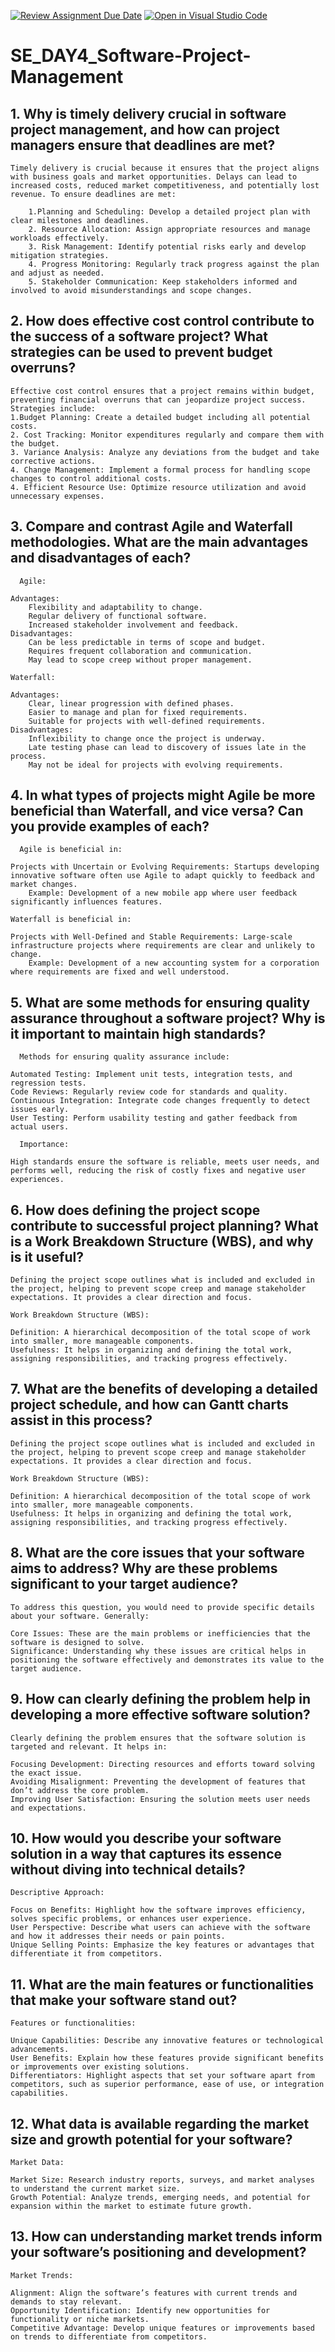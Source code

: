[![Review Assignment Due Date](https://classroom.github.com/assets/deadline-readme-button-22041afd0340ce965d47ae6ef1cefeee28c7c493a6346c4f15d667ab976d596c.svg)](https://classroom.github.com/a/9pw6JKcu)
[![Open in Visual Studio Code](https://classroom.github.com/assets/open-in-vscode-2e0aaae1b6195c2367325f4f02e2d04e9abb55f0b24a779b69b11b9e10269abc.svg)](https://classroom.github.com/online_ide?assignment_repo_id=15640264&assignment_repo_type=AssignmentRepo)
# SE_DAY4_Software-Project-Management
## 1. Why is timely delivery crucial in software project management, and how can project managers ensure that deadlines are met?

    Timely delivery is crucial because it ensures that the project aligns with business goals and market opportunities. Delays can lead to increased costs, reduced market competitiveness, and potentially lost revenue. To ensure deadlines are met:

        1.Planning and Scheduling: Develop a detailed project plan with clear milestones and deadlines.
        2. Resource Allocation: Assign appropriate resources and manage workloads effectively.
        3. Risk Management: Identify potential risks early and develop mitigation strategies.
        4. Progress Monitoring: Regularly track progress against the plan and adjust as needed.
        5. Stakeholder Communication: Keep stakeholders informed and involved to avoid misunderstandings and scope changes.
## 2. How does effective cost control contribute to the success of a software project? What strategies can be used to prevent budget overruns?

    Effective cost control ensures that a project remains within budget, preventing financial overruns that can jeopardize project success. Strategies include:
    1.Budget Planning: Create a detailed budget including all potential costs.
    2. Cost Tracking: Monitor expenditures regularly and compare them with the budget.
    3. Variance Analysis: Analyze any deviations from the budget and take corrective actions.
    4. Change Management: Implement a formal process for handling scope changes to control additional costs.
    4. Efficient Resource Use: Optimize resource utilization and avoid unnecessary expenses.
## 3. Compare and contrast Agile and Waterfall methodologies. What are the main advantages and disadvantages of each?
      Agile:

    Advantages:
        Flexibility and adaptability to change.
        Regular delivery of functional software.
        Increased stakeholder involvement and feedback.
    Disadvantages:
        Can be less predictable in terms of scope and budget.
        Requires frequent collaboration and communication.
        May lead to scope creep without proper management.

    Waterfall:

    Advantages:
        Clear, linear progression with defined phases.
        Easier to manage and plan for fixed requirements.
        Suitable for projects with well-defined requirements.
    Disadvantages:
        Inflexibility to change once the project is underway.
        Late testing phase can lead to discovery of issues late in the process.
        May not be ideal for projects with evolving requirements.
    
## 4. In what types of projects might Agile be more beneficial than Waterfall, and vice versa? Can you provide examples of each?
      Agile is beneficial in:

    Projects with Uncertain or Evolving Requirements: Startups developing innovative software often use Agile to adapt quickly to feedback and market changes.
        Example: Development of a new mobile app where user feedback significantly influences features.

    Waterfall is beneficial in:

    Projects with Well-Defined and Stable Requirements: Large-scale infrastructure projects where requirements are clear and unlikely to change.
        Example: Development of a new accounting system for a corporation where requirements are fixed and well understood.
## 5. What are some methods for ensuring quality assurance throughout a software project? Why is it important to maintain high standards?
      Methods for ensuring quality assurance include:

    Automated Testing: Implement unit tests, integration tests, and regression tests.
    Code Reviews: Regularly review code for standards and quality.
    Continuous Integration: Integrate code changes frequently to detect issues early.
    User Testing: Perform usability testing and gather feedback from actual users.

      Importance:

    High standards ensure the software is reliable, meets user needs, and performs well, reducing the risk of costly fixes and negative user experiences.
## 6. How does defining the project scope contribute to successful project planning? What is a Work Breakdown Structure (WBS), and why is it useful?

    Defining the project scope outlines what is included and excluded in the project, helping to prevent scope creep and manage stakeholder expectations. It provides a clear direction and focus.

    Work Breakdown Structure (WBS):

    Definition: A hierarchical decomposition of the total scope of work into smaller, more manageable components.
    Usefulness: It helps in organizing and defining the total work, assigning responsibilities, and tracking progress effectively.
## 7. What are the benefits of developing a detailed project schedule, and how can Gantt charts assist in this process?
    Defining the project scope outlines what is included and excluded in the project, helping to prevent scope creep and manage stakeholder expectations. It provides a clear direction and focus.

    Work Breakdown Structure (WBS):

    Definition: A hierarchical decomposition of the total scope of work into smaller, more manageable components.
    Usefulness: It helps in organizing and defining the total work, assigning responsibilities, and tracking progress effectively.
## 8. What are the core issues that your software aims to address? Why are these problems significant to your target audience?

    To address this question, you would need to provide specific details about your software. Generally:

    Core Issues: These are the main problems or inefficiencies that the software is designed to solve.
    Significance: Understanding why these issues are critical helps in positioning the software effectively and demonstrates its value to the target audience.
## 9. How can clearly defining the problem help in developing a more effective software solution?
    Clearly defining the problem ensures that the software solution is targeted and relevant. It helps in:

    Focusing Development: Directing resources and efforts toward solving the exact issue.
    Avoiding Misalignment: Preventing the development of features that don’t address the core problem.
    Improving User Satisfaction: Ensuring the solution meets user needs and expectations.
## 10. How would you describe your software solution in a way that captures its essence without diving into technical details?

    Descriptive Approach:

    Focus on Benefits: Highlight how the software improves efficiency, solves specific problems, or enhances user experience.
    User Perspective: Describe what users can achieve with the software and how it addresses their needs or pain points.
    Unique Selling Points: Emphasize the key features or advantages that differentiate it from competitors.
## 11. What are the main features or functionalities that make your software stand out?

    Features or functionalities:

    Unique Capabilities: Describe any innovative features or technological advancements.
    User Benefits: Explain how these features provide significant benefits or improvements over existing solutions.
    Differentiators: Highlight aspects that set your software apart from competitors, such as superior performance, ease of use, or integration capabilities.
## 12. What data is available regarding the market size and growth potential for your software?

    Market Data:

    Market Size: Research industry reports, surveys, and market analyses to understand the current market size.
    Growth Potential: Analyze trends, emerging needs, and potential for expansion within the market to estimate future growth.
## 13. How can understanding market trends inform your software’s positioning and development?
    Market Trends:

    Alignment: Align the software’s features with current trends and demands to stay relevant.
    Opportunity Identification: Identify new opportunities for functionality or niche markets.
    Competitive Advantage: Develop unique features or improvements based on trends to differentiate from competitors.

